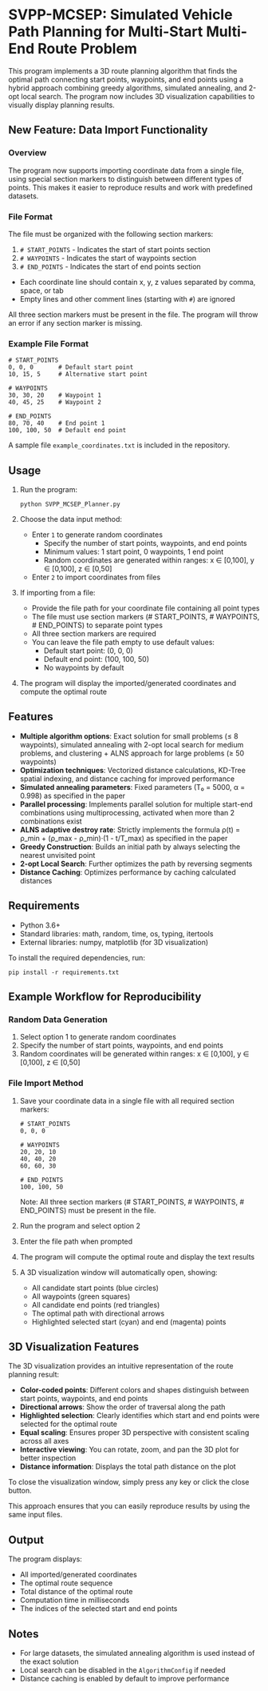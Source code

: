 # SVPP-MCSEP: Simulated Vehicle Path Planning for Multi-Start Multi-End Route Problem

This program implements a 3D route planning algorithm that finds the optimal path connecting start points, waypoints, and end points using a hybrid approach combining greedy algorithms, simulated annealing, and 2-opt local search. The program now includes 3D visualization capabilities to visually display planning results.

## New Feature: Data Import Functionality

### Overview
The program now supports importing coordinate data from a single file, using special section markers to distinguish between different types of points. This makes it easier to reproduce results and work with predefined datasets.

### File Format
The file must be organized with the following section markers:

1. `# START_POINTS` - Indicates the start of start points section
2. `# WAYPOINTS` - Indicates the start of waypoints section  
3. `# END_POINTS` - Indicates the start of end points section

- Each coordinate line should contain x, y, z values separated by comma, space, or tab
- Empty lines and other comment lines (starting with `#`) are ignored

All three section markers must be present in the file. The program will throw an error if any section marker is missing.

### Example File Format
```
# START_POINTS
0, 0, 0       # Default start point
10, 15, 5     # Alternative start point

# WAYPOINTS
30, 30, 20    # Waypoint 1
40, 45, 25    # Waypoint 2

# END_POINTS
80, 70, 40    # End point 1
100, 100, 50  # Default end point
```

A sample file `example_coordinates.txt` is included in the repository.

## Usage

1. Run the program:
   ```
   python SVPP_MCSEP_Planner.py
   ```

2. Choose the data input method:
   - Enter `1` to generate random coordinates
     - Specify the number of start points, waypoints, and end points
     - Minimum values: 1 start point, 0 waypoints, 1 end point
     - Random coordinates are generated within ranges: x ∈ [0,100], y ∈ [0,100], z ∈ [0,50]
   - Enter `2` to import coordinates from files

3. If importing from a file:
   - Provide the file path for your coordinate file containing all point types
   - The file must use section markers (# START_POINTS, # WAYPOINTS, # END_POINTS) to separate point types
   - All three section markers are required
   - You can leave the file path empty to use default values:
     - Default start point: (0, 0, 0)
     - Default end point: (100, 100, 50)
     - No waypoints by default

4. The program will display the imported/generated coordinates and compute the optimal route

## Features

- **Multiple algorithm options**: Exact solution for small problems (≤ 8 waypoints), simulated annealing with 2-opt local search for medium problems, and clustering + ALNS approach for large problems (≥ 50 waypoints)
- **Optimization techniques**: Vectorized distance calculations, KD-Tree spatial indexing, and distance caching for improved performance
- **Simulated annealing parameters**: Fixed parameters (T₀ = 5000, α = 0.998) as specified in the paper
- **Parallel processing**: Implements parallel solution for multiple start-end combinations using multiprocessing, activated when more than 2 combinations exist
- **ALNS adaptive destroy rate**: Strictly implements the formula ρ(t) = ρ_min + (ρ_max - ρ_min)·(1 - t/T_max) as specified in the paper
- **Greedy Construction**: Builds an initial path by always selecting the nearest unvisited point
- **2-opt Local Search**: Further optimizes the path by reversing segments
- **Distance Caching**: Optimizes performance by caching calculated distances

## Requirements

- Python 3.6+
- Standard libraries: math, random, time, os, typing, itertools
- External libraries: numpy, matplotlib (for 3D visualization)

To install the required dependencies, run:
```
pip install -r requirements.txt
```

## Example Workflow for Reproducibility

### Random Data Generation
1. Select option 1 to generate random coordinates
2. Specify the number of start points, waypoints, and end points
3. Random coordinates will be generated within ranges: x ∈ [0,100], y ∈ [0,100], z ∈ [0,50]

### File Import Method
1. Save your coordinate data in a single file with all required section markers:
   ```
   # START_POINTS
   0, 0, 0
   
   # WAYPOINTS
   20, 20, 10
   40, 40, 20
   60, 60, 30
   
   # END_POINTS
   100, 100, 50
   ```

   Note: All three section markers (# START_POINTS, # WAYPOINTS, # END_POINTS) must be present in the file.

2. Run the program and select option 2

3. Enter the file path when prompted

4. The program will compute the optimal route and display the text results

5. A 3D visualization window will automatically open, showing:
   - All candidate start points (blue circles)
   - All waypoints (green squares)
   - All candidate end points (red triangles)
   - The optimal path with directional arrows
   - Highlighted selected start (cyan) and end (magenta) points

## 3D Visualization Features

The 3D visualization provides an intuitive representation of the route planning result:

- **Color-coded points**: Different colors and shapes distinguish between start points, waypoints, and end points
- **Directional arrows**: Show the order of traversal along the path
- **Highlighted selection**: Clearly identifies which start and end points were selected for the optimal route
- **Equal scaling**: Ensures proper 3D perspective with consistent scaling across all axes
- **Interactive viewing**: You can rotate, zoom, and pan the 3D plot for better inspection
- **Distance information**: Displays the total path distance on the plot

To close the visualization window, simply press any key or click the close button.

This approach ensures that you can easily reproduce results by using the same input files.

## Output

The program displays:
- All imported/generated coordinates
- The optimal route sequence
- Total distance of the optimal route
- Computation time in milliseconds
- The indices of the selected start and end points

## Notes

- For large datasets, the simulated annealing algorithm is used instead of the exact solution
- Local search can be disabled in the `AlgorithmConfig` if needed
- Distance caching is enabled by default to improve performance
